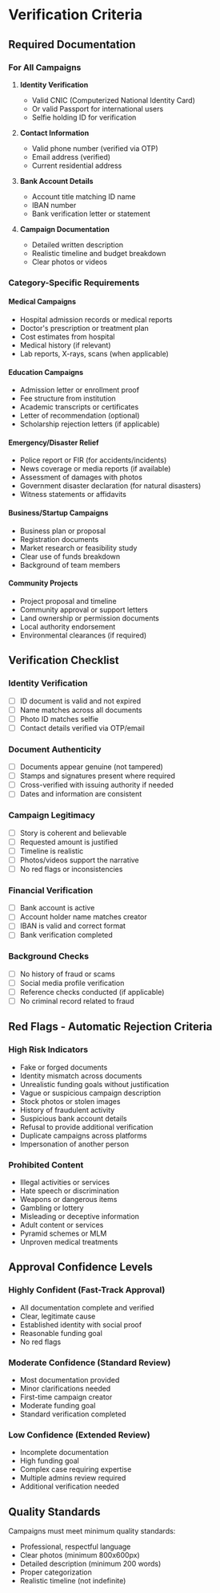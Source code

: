 # Verification Criteria

## Required Documentation

### For All Campaigns
1. **Identity Verification**
   - Valid CNIC (Computerized National Identity Card)
   - Or valid Passport for international users
   - Selfie holding ID for verification

2. **Contact Information**
   - Valid phone number (verified via OTP)
   - Email address (verified)
   - Current residential address

3. **Bank Account Details**
   - Account title matching ID name
   - IBAN number
   - Bank verification letter or statement

4. **Campaign Documentation**
   - Detailed written description
   - Realistic timeline and budget breakdown
   - Clear photos or videos

### Category-Specific Requirements

#### Medical Campaigns
- Hospital admission records or medical reports
- Doctor's prescription or treatment plan
- Cost estimates from hospital
- Medical history (if relevant)
- Lab reports, X-rays, scans (when applicable)

#### Education Campaigns
- Admission letter or enrollment proof
- Fee structure from institution
- Academic transcripts or certificates
- Letter of recommendation (optional)
- Scholarship rejection letters (if applicable)

#### Emergency/Disaster Relief
- Police report or FIR (for accidents/incidents)
- News coverage or media reports (if available)
- Assessment of damages with photos
- Government disaster declaration (for natural disasters)
- Witness statements or affidavits

#### Business/Startup Campaigns
- Business plan or proposal
- Registration documents
- Market research or feasibility study
- Clear use of funds breakdown
- Background of team members

#### Community Projects
- Project proposal and timeline
- Community approval or support letters
- Land ownership or permission documents
- Local authority endorsement
- Environmental clearances (if required)

## Verification Checklist

### Identity Verification
- [ ] ID document is valid and not expired
- [ ] Name matches across all documents
- [ ] Photo ID matches selfie
- [ ] Contact details verified via OTP/email

### Document Authenticity
- [ ] Documents appear genuine (not tampered)
- [ ] Stamps and signatures present where required
- [ ] Cross-verified with issuing authority if needed
- [ ] Dates and information are consistent

### Campaign Legitimacy
- [ ] Story is coherent and believable
- [ ] Requested amount is justified
- [ ] Timeline is realistic
- [ ] Photos/videos support the narrative
- [ ] No red flags or inconsistencies

### Financial Verification
- [ ] Bank account is active
- [ ] Account holder name matches creator
- [ ] IBAN is valid and correct format
- [ ] Bank verification completed

### Background Checks
- [ ] No history of fraud or scams
- [ ] Social media profile verification
- [ ] Reference checks conducted (if applicable)
- [ ] No criminal record related to fraud

## Red Flags - Automatic Rejection Criteria

### High Risk Indicators
- Fake or forged documents
- Identity mismatch across documents
- Unrealistic funding goals without justification
- Vague or suspicious campaign description
- Stock photos or stolen images
- History of fraudulent activity
- Suspicious bank account details
- Refusal to provide additional verification
- Duplicate campaigns across platforms
- Impersonation of another person

### Prohibited Content
- Illegal activities or services
- Hate speech or discrimination
- Weapons or dangerous items
- Gambling or lottery
- Misleading or deceptive information
- Adult content or services
- Pyramid schemes or MLM
- Unproven medical treatments

## Approval Confidence Levels

### Highly Confident (Fast-Track Approval)
- All documentation complete and verified
- Clear, legitimate cause
- Established identity with social proof
- Reasonable funding goal
- No red flags

### Moderate Confidence (Standard Review)
- Most documentation provided
- Minor clarifications needed
- First-time campaign creator
- Moderate funding goal
- Standard verification completed

### Low Confidence (Extended Review)
- Incomplete documentation
- High funding goal
- Complex case requiring expertise
- Multiple admins review required
- Additional verification needed

## Quality Standards
Campaigns must meet minimum quality standards:
- Professional, respectful language
- Clear photos (minimum 800x600px)
- Detailed description (minimum 200 words)
- Proper categorization
- Realistic timeline (not indefinite)
